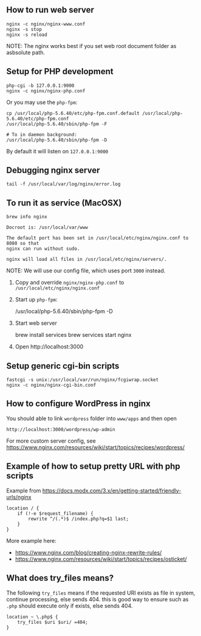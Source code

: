 ## How to run web server

    nginx -c nginx/nginx-www.conf
    nginx -s stop
    nginx -s reload

NOTE: The nginx works best if you set web root document folder as asbsolute path.

## Setup for PHP development
    
    php-cgi -b 127.0.0.1:9000
    nginx -c nginx/nginx-php.conf

Or you may use the `php-fpm`:

    cp /usr/local/php-5.6.40/etc/php-fpm.conf.default /usr/local/php-5.6.40/etc/php-fpm.conf
    /usr/local/php-5.6.40/sbin/php-fpm -F

    # To in daemon background:
    /usr/local/php-5.6.40/sbin/php-fpm -D

By default it will listen on `127.0.0.1:9000`

## Debugging nginx server

    tail -f /usr/local/var/log/nginx/error.log

## To run it as service (MacOSX)

```
brew info nginx

Docroot is: /usr/local/var/www

The default port has been set in /usr/local/etc/nginx/nginx.conf to 8080 so that
nginx can run without sudo.

nginx will load all files in /usr/local/etc/nginx/servers/.
```

NOTE: We will use our config file, which uses port `3000` instead.

1. Copy and override `nginx/nginx-php.conf` to `/usr/local/etc/nginx/nginx.conf`

2. Start up `php-fpm`:

    /usr/local/php-5.6.40/sbin/php-fpm -D

3. Start web server

    brew install services
    brew services start nginx

4. Open http://localhost:3000

## Setup generic cgi-bin scripts
    
    fastcgi -s unix:/usr/local/var/run/nginx/fcgiwrap.socket
    nginx -c nginx/nginx-cgi-bin.conf

## How to configure WordPress in nginx

You should able to link `wordpress` folder into `www/apps` and then open 

    http://localhost:3000/wordpress/wp-admin

For more custom server config, see https://www.nginx.com/resources/wiki/start/topics/recipes/wordpress/

## Example of how to setup pretty URL with php scripts

Example from https://docs.modx.com/3.x/en/getting-started/friendly-urls/nginx
```
location / {
    if (!-e $request_filename) {
        rewrite ^/(.*)$ /index.php?q=$1 last;
    }
}
```

More example here:

- https://www.nginx.com/blog/creating-nginx-rewrite-rules/
- https://www.nginx.com/resources/wiki/start/topics/recipes/osticket/

## What does try_files means?

The following `try_files` means if the requested URI exists as file in system, continue processing, else sends 404.
this is good way to ensure such as `.php` should execute only if exists, else sends 404.

```
location ~ \.php$ {
    try_files $uri $uri/ =404;
}
```

